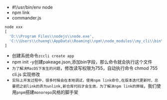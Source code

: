 - #!/usr/bin/env node
- npm link
- commander.js
```js
node xxx
[
  'D:\\Program Files\\nodejs\\node.exe',
  'C:\\Users\\chueng\\AppData\\Roaming\\npm\\node_modules\\my_cli\\bin\\index.js'
]
```
- 创建系统命令`zccli create app`
- npm init -y创建pakeage.json,添加bin字段，那么命令就会执行这个文件
- `为了解决MacOS下发生的问题`，修改读写权限为755，自动执行命令 chmod 755 cli.js 实现修改
- `实际上开发过程中，很多时候会在本地调试，使用npm link命令,在版本迭代更新时，总要把之前link的弄为unlink,新仓库代码才会生效，为了解决npm link的弊端`，我们使用`pnpm`搭建`monorepo`风格的脚手架

